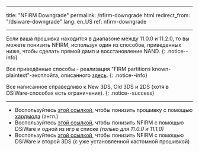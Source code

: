 * * *

title: "NFIRM Downgrade" permalink: /nfirm-downgrade.html redirect_from: "/dsiware-downgrade" lang: en_US ref: nfirm-downgrade

* * *

Если ваша прошивка находится в диапазоне между 11.0.0 и 11.2.0, то вы можете понизить NFIRM, используя один из способов, приведенных ниже, чтобы сделать прямой дамп и восстановление NAND. {: .notice--info}

Все приведённые способы - реализация "FIRM partitions known-plaintext"-эксплойта, описанного [здесь](https://www.3dbrew.org/wiki/3DS_System_Flaws). {: .notice--info}

Все написанное справедливо к New 3DS, Old 3DS и 2DS (хотя в DSiWare-способах есть ограничения). {: .notice--success}

* * *

+ Воспользуйтесь [этой ссылкой](hardmod-downgrade), чтобы понизить прошивку с помощью [хардмода](https://gbatemp.net/threads/414498/) (англ.)
+ Воспользуйтесь [этой ссылкой](dsiware-downgrade-(save-injection)), чтобы понизить NFIRM с помощью DSiWare и одной из игр в списке *(только для 11.0.0 и 11.1.0)*
+ Воспользуйтесь [этой ссылкой](dsiware-downgrade-(app-injection-and-second-3ds)), чтобы понизить NFIRM с помощью DSiWare и второй 3DS (с уже установленной кастомной прошивкой)
